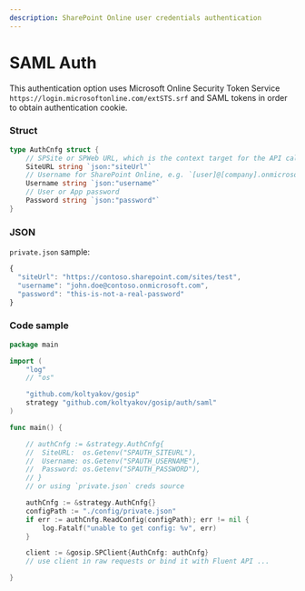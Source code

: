 ```yaml
---
description: SharePoint Online user credentials authentication
---
```


# SAML Auth

This authentication option uses Microsoft Online Security Token Service `https://login.microsoftonline.com/extSTS.srf` and SAML tokens in order to obtain authentication cookie.

### Struct

```go
type AuthCnfg struct {
    // SPSite or SPWeb URL, which is the context target for the API calls
    SiteURL string `json:"siteUrl"`
    // Username for SharePoint Online, e.g. `[user]@[company].onmicrosoft.com`
    Username string `json:"username"`
    // User or App password
    Password string `json:"password"`
}
```

### JSON

`private.json` sample:

```javascript
{
  "siteUrl": "https://contoso.sharepoint.com/sites/test",
  "username": "john.doe@contoso.onmicrosoft.com",
  "password": "this-is-not-a-real-password"
}
```

### Code sample

```go
package main

import (
	"log"
	// "os"

	"github.com/koltyakov/gosip"
	strategy "github.com/koltyakov/gosip/auth/saml"
)

func main() {

	// authCnfg := &strategy.AuthCnfg{
	// 	SiteURL:  os.Getenv("SPAUTH_SITEURL"),
	// 	Username: os.Getenv("SPAUTH_USERNAME"),
	// 	Password: os.Getenv("SPAUTH_PASSWORD"),
	// }
	// or using `private.json` creds source

	authCnfg := &strategy.AuthCnfg{}
	configPath := "./config/private.json"
	if err := authCnfg.ReadConfig(configPath); err != nil {
		log.Fatalf("unable to get config: %v", err)
	}

	client := &gosip.SPClient{AuthCnfg: authCnfg}
	// use client in raw requests or bind it with Fluent API ...

}
```

